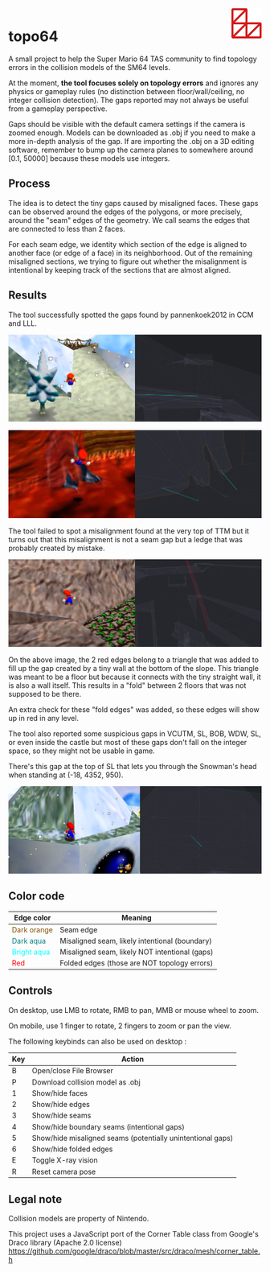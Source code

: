 <img align="right" width="64" height="64" src="./public/favicon-192.png">

# topo64

A small project to help the Super Mario 64 TAS community to find topology errors in the collision models of the SM64 levels.

At the moment, **the tool focuses solely on topology errors** and ignores any physics or gameplay rules (no distinction between floor/wall/ceiling, no integer collision detection). The gaps reported may not always be useful from a gameplay perspective.

Gaps should be visible with the default camera settings if the camera is zoomed enough. Models can be downloaded as .obj if you need to make a more in-depth analysis of the gap. If are importing the .obj on a 3D editing software, remember to bump up the camera planes to somewhere around [0.1, 50000] because these models use integers.

## Process

The idea is to detect the tiny gaps caused by misaligned faces. These gaps can be observed around the edges of the polygons, or more precisely, around the "seam" edges of the geometry. We call seams the edges that are connected to less than 2 faces.

For each seam edge, we identity which section of the edge is aligned to another face (or edge of a face) in its neighborhood. Out of the remaining misaligned sections, we trying to figure out whether the misalignment is intentional by keeping track of the sections that are almost aligned.

## Results

The tool successfully spotted the gaps found by pannenkoek2012 in CCM and LLL.

![Misaligned edge in CCM](./docs/images/ccm-0.png)

![Misaligned edges in LLL](./docs/images/lll-0.png)

The tool failed to spot a misalignment found at the very top of TTM but it turns out that this misalignment is not a seam gap but a ledge that was probably created by mistake.

![Folded edge in TTM](./docs/images/ttm-0.png)

On the above image, the 2 red edges belong to a triangle that was added to fill up the gap created by a tiny wall at the bottom of the slope. This triangle was meant to be a floor but because it connects with the tiny straight wall, it is also a wall itself. This results in a "fold" between 2 floors that was not supposed to be there.

An extra check for these "fold edges" was added, so these edges will show up in red in any level.

The tool also reported some suspicious gaps in VCUTM, SL, BOB, WDW, SL, or even inside the castle but most of these gaps don't fall on the integer space, so they might not be usable in game.

There's this gap at the top of SL that lets you through the Snowman's head when standing at (-18, 4352, 950).

![Misaligned edge in SL](./docs/images/sl-0.png)

## Color code

| Edge color  | Meaning |
| ----------- | ------- |
| <span style="color:#805000">Dark orange</span> | Seam edge |
| <span style="color:#008080">Dark aqua</span> | Misaligned seam, likely intentional (boundary) |
| <span style="color:#00ffff">Bright aqua</span> | Misaligned seam, likely NOT intentional (gaps) |
| <span style="color:#ff0000">Red</span> | Folded edges (those are NOT topology errors) |

## Controls

On desktop, use LMB to rotate, RMB to pan, MMB or mouse wheel to zoom.

On mobile, use 1 finger to rotate, 2 fingers to zoom or pan the view.

The following keybinds can also be used on desktop :

| Key | Action |
| --- | ------ |
| B   | Open/close File Browser |
| P   | Download collision model as .obj |
| 1   | Show/hide faces |
| 2   | Show/hide edges |
| 3   | Show/hide seams |
| 4   | Show/hide boundary seams (intentional gaps) |
| 5   | Show/hide misaligned seams (potentially unintentional gaps) |
| 6   | Show/hide folded edges |
| E   | Toggle X-ray vision |
| R   | Reset camera pose |

## Legal note

Collision models are property of Nintendo.

This project uses a JavaScript port of the Corner Table class from Google's Draco library (Apache 2.0 license)
https://github.com/google/draco/blob/master/src/draco/mesh/corner_table.h
